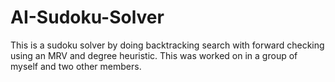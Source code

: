 # AI-Sudoku-Solver
This is a sudoku solver by doing backtracking search with forward checking using an MRV and degree heuristic. This was worked on in a group of myself and two other members.
